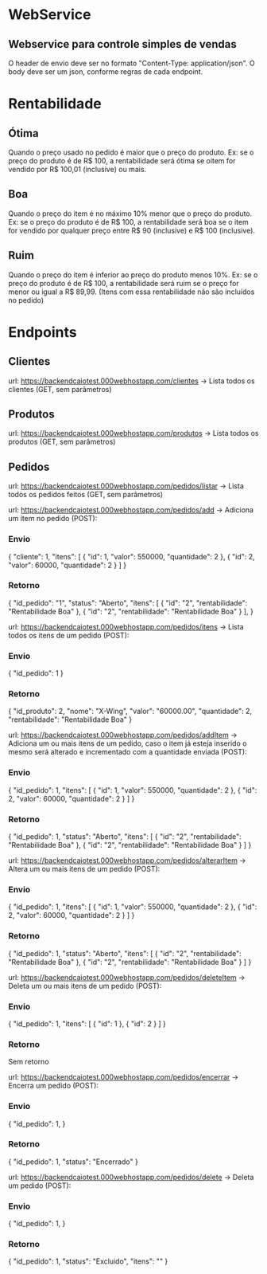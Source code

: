 # WebService

## Webservice para controle simples de vendas

O header de envio deve ser no formato "Content-Type: application/json".
O body deve ser um json, conforme regras de cada endpoint.

# Rentabilidade

## Ótima

Quando o preço usado no pedido é maior que o preço do produto. Ex: se o preço do produto é de R$ 100, a rentabilidade será ótima se oitem for vendido por R$ 100,01 (inclusive) ou mais.

## Boa

Quando o preço do item é no máximo 10% menor que o preço do produto. Ex: se o preço do produto é de R$ 100, a rentabilidade será boa se o item for vendido por qualquer preço entre R$ 90 (inclusive) e R$ 100 (inclusive).

## Ruim

Quando o preço do item é inferior ao preço do produto menos 10%. Ex: se o preço do produto é de R$ 100, a rentabilidade será ruim se o preço for menor ou igual a R$ 89,99. (Itens com essa rentabilidade não são incluídos no pedido)

# Endpoints

## Clientes

url: https://backendcaiotest.000webhostapp.com/clientes -> Lista todos os clientes (GET, sem parâmetros)

## Produtos

url: https://backendcaiotest.000webhostapp.com/produtos -> Lista todos os produtos (GET, sem parâmetros)

## Pedidos

url: https://backendcaiotest.000webhostapp.com/pedidos/listar -> Lista todos os pedidos feitos (GET, sem parâmetros)

url: https://backendcaiotest.000webhostapp.com/pedidos/add -> Adiciona um item no pedido (POST):

### Envio

{
	"cliente": 1,
	"itens": [
		{
			"id": 1,
			"valor": 550000,
			"quantidade": 2
		},
		{
			"id": 2,
			"valor": 60000,
			"quantidade": 2
		}
	]
}

### Retorno

{
	"id_pedido": "1",
	"status": "Aberto",
	"itens": [
		{
			"id": "2",
			"rentabilidade": "Rentabilidade Boa"
		},
		{
			"id": "2",
			"rentabilidade": "Rentabilidade Boa"
		}
	],
}

url: https://backendcaiotest.000webhostapp.com/pedidos/itens -> Lista todos os itens de um pedido (POST):

### Envio

{
	"id_pedido": 1
}

### Retorno

{
	"id_produto": 2,
	"nome": "X-Wing",
	"valor": "60000.00",
	"quantidade": 2,
	"rentabilidade": "Rentabilidade Boa"
}

url: https://backendcaiotest.000webhostapp.com/pedidos/addItem -> Adiciona um ou mais itens de um pedido, caso o item já esteja inserido o mesmo será alterado e incrementado com a quantidade enviada (POST):

### Envio

{
	"id_pedido": 1,
	"itens": [
		{
			"id": 1,
			"valor": 550000,
			"quantidade": 2
		},
		{
			"id": 2,
			"valor": 60000,
			"quantidade": 2
		}
	]
}

### Retorno

{
	"id_pedido": 1,
	"status": "Aberto",
	"itens": [
		{
			"id": "2",
			"rentabilidade": "Rentabilidade Boa"
		},
		{
			"id": "2",
			"rentabilidade": "Rentabilidade Boa"
		}
	]
}

url: https://backendcaiotest.000webhostapp.com/pedidos/alterarItem -> Altera um ou mais itens de um pedido (POST):

### Envio

{
	"id_pedido": 1,
	"itens": [
		{
			"id": 1,
			"valor": 550000,
			"quantidade": 2
		},
		{
			"id": 2,
			"valor": 60000,
			"quantidade": 2
		}
	]
}

### Retorno

{
	"id_pedido": 1,
	"status": "Aberto",
	"itens": [
		{
			"id": "2",
			"rentabilidade": "Rentabilidade Boa"
		},
		{
			"id": "2",
			"rentabilidade": "Rentabilidade Boa"
		}
	]
}

url: https://backendcaiotest.000webhostapp.com/pedidos/deleteItem -> Deleta um ou mais itens de um pedido (POST):

### Envio

{
	"id_pedido": 1,
	"itens": [
		{
			"id": 1
		},
		{
			"id": 2
		}
	]
}

### Retorno

Sem retorno

url: https://backendcaiotest.000webhostapp.com/pedidos/encerrar -> Encerra um pedido (POST):

### Envio

{
	"id_pedido": 1,
}

### Retorno

{
	"id_pedido": 1,
	"status": "Encerrado"
}

url: https://backendcaiotest.000webhostapp.com/pedidos/delete -> Deleta um pedido (POST):

### Envio

{
	"id_pedido": 1,
}

### Retorno

{
	"id_pedido": 1,
	"status": "Excluido",
	"itens": ""
}
